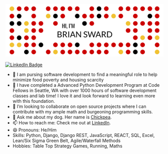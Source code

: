 ![Brian's GitHub Banner](./assets/git_title.png)

[![LinkedIn Badge](https://img.shields.io/badge/LinkedIn-Profile-informational?style=flat&logo=linkedin&logoColor=white&color=0D76A8)](https://www.linkedin.com/in/brian-sward/)

- 🔭 I am pursing software development to find a meaningful role to help minimize food poverty and housing scarcity 
- 🌱 I have completed a Advanced Python Development Program at Code Fellows in Seattle, WA with over 1000 hours of software development classes and lab time! I love it and look forward to learning even more with this foundation.
- 👯 I’m looking to collaborate on open source projects where I can contribute with my ample math and burgeoning programming skills.
- 💬 Ask me about my dog. Her name is [Chickpea](https://www.instagram.com/chickpeaster/).
- 📫 How to reach me: Check me out at [LinkedIn](https://www.linkedin.com/in/brian-sward/).
- 😄 Pronouns: He/Him
- Skills: Python, Django, Django REST, JavaScript, REACT, SQL, Excel, Lean/Six Sigma Green Belt, Agile/Waterfall Methods
- Hobbies: Table Top Strategy Games, Running, Maths
